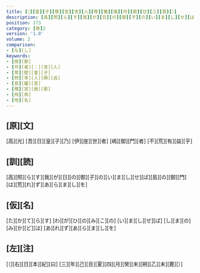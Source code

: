 ```yaml
---
title: [（][皇][子][尊][宮][舎][人][等][慟][傷][作][歌][廿][三][首][）]
description: [高][照][ら][す][我][が][日][の][御][子][の][い][ま][し][せ][ば][島][の][御][門][は][荒][れ][ず][あ][ら][ま][し][を]
position: 173
category: [巻]2
version: '1.0'
volume: 2
comparison:
- [な][し]
keywords:
- [挽][歌]
- [作][者][：][舎][人]
- [草][壁][皇][子]
- [柿][本][人][麻][呂]
- [島][嬥][宮]
- [殯][宮][挽][歌]
- [飛][鳥]
- [地][名]
---
```


## [原][文]

[高][光] [吾][日][皇][子][乃] [伊][座][世][者] [嶋][御][門][者] [不][荒][有][益][乎]

## [訓][読]

[高][照][ら][す][我][が][日][の][御][子][の][い][ま][し][せ][ば][島][の][御][門][は][荒][れ][ず][あ][ら][ま][し][を]

## [仮][名]

[た][か][て][ら][す] [わ][が][ひ][の][み][こ][の] [い][ま][し][せ][ば] [し][ま][の][み][か][ど][は] [あ][れ][ず][あ][ら][ま][し][を]

## [左][注]

[（][右][日][本][紀][曰] [三][年][己][丑][夏][四][月][癸][未][朔][乙][未][薨][）]
